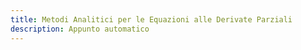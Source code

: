 ```yaml
---
title: Metodi Analitici per le Equazioni alle Derivate Parziali
description: Appunto automatico
---
```


